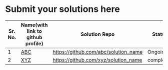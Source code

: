 # Submit your solutions here

Sr. No. | Name(with link to github profile) | Solution Repo                          | Status
--------|-----------------------------------|----------------------------------------|------------
1       | [ABC](https://github.com/abc)       | https://github.com/abc/solution_name | Ongoing
2       | [XYZ](https://github.com/xyz)     |  https://github.com/xyz/solution_name | completed
